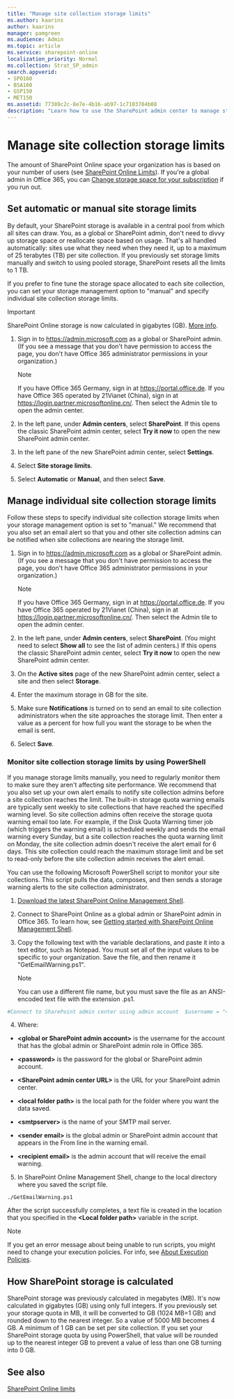 ```yaml
---
title: "Manage site collection storage limits"
ms.author: kaarins
author: kaarins
manager: pamgreen
ms.audience: Admin
ms.topic: article
ms.service: sharepoint-online
localization_priority: Normal
ms.collection: Strat_SP_admin
search.appverid:
- SPO160
- BSA160
- GSP150
- MET150
ms.assetid: 77389c2c-8e7e-4b16-ab97-1c7103784b08
description: "Learn how to use the SharePoint admin center to manage storage and resource usage quotas for your site collections."
---
```


# Manage site collection storage limits

The amount of SharePoint Online space your organization has is based on your number of users (see [SharePoint Online Limits](/office365/servicedescriptions/sharepoint-online-service-description/sharepoint-online-limits)). If you're a global admin in Office 365, you can [Change storage space for your subscription](/office365/admin/subscriptions-and-billing/add-storage-space) if you run out. 
  
## Set automatic or manual site storage limits
<a name="__toc365547981"> </a>

By default, your SharePoint storage is available in a central pool from which all sites can draw. You, as a global or SharePoint admin, don't need to divvy up storage space or reallocate space based on usage. That's all handled automatically: sites use what they need when they need it, up to a maximum of 25 terabytes (TB) per site collection. If you previously set storage limits manually and switch to using pooled storage, SharePoint resets all the limits to 1 TB. 

If you prefer to fine tune the storage space allocated to each site collection, you can set your storage management option to "manual" and specify individual site collection storage limits. 
  
> [!IMPORTANT]
> SharePoint Online storage is now calculated in gigabytes (GB). [More info](manage-site-collection-storage-limits.md#storagecalculation). 
    
1. Sign in to https://admin.microsoft.com as a global or SharePoint admin. (If you see a message that you don't have permission to access the page, you don't have Office 365 administrator permissions in your organization.)
    
    > [!NOTE]
    > If you have Office 365 Germany, sign in at https://portal.office.de. If you have Office 365 operated by 21Vianet (China), sign in at https://login.partner.microsoftonline.cn/. Then select the Admin tile to open the admin center.  
    
2. In the left pane, under **Admin centers**, select **SharePoint**. If this opens the classic SharePoint admin center, select **Try it now** to open the new SharePoint admin center.
    
3. In the left pane of the new SharePoint admin center, select **Settings**.
    
4. Select **Site storage limits**.
     
5. Select **Automatic** or **Manual**, and then select **Save**.
    
## Manage individual site collection storage limits
<a name="__toc365547981"> </a>

Follow these steps to specify individual site collection storage limits when your storage management option is set to "manual." We recommend that you also set an email alert so that you and other site collection admins can be notified when site collections are nearing the storage limit.  
  
1. Sign in to https://admin.microsoft.com as a global or SharePoint admin. (If you see a message that you don't have permission to access the page, you don't have Office 365 administrator permissions in your organization.)
    
    > [!NOTE]
    > If you have Office 365 Germany, sign in at https://portal.office.de. If you have Office 365 operated by 21Vianet (China), sign in at https://login.partner.microsoftonline.cn/. Then select the Admin tile to open the admin center.  
    
2. In the left pane, under **Admin centers**, select **SharePoint**. (You might need to select **Show all** to see the list of admin centers.) If this opens the classic SharePoint admin center, select **Try it now** to open the new SharePoint admin center.
    
3. On the **Active sites** page of the new SharePoint admin center, select a site and then select **Storage**. 
    
4. Enter the maximum storage in GB for the site.
    
5. Make sure **Notifications** is turned on to send an email to site collection administrators when the site  approaches the storage limit. Then enter a value as a percent for how full you want the storage to be when the email is sent. 
 
  
6. Select **Save**.
    
### Monitor site collection storage limits by using PowerShell

If you manage storage limits manually, you need to regularly monitor them to make sure they aren't affecting site performance. We recommend that you also set up your own alert emails to notify site collection admins before a site collection reaches the limit. The built-in storage quota warning emails are typically sent weekly to site collections that have reached the specified warning level. So site collection admins often receive the storage quota warning email too late. For example, if the Disk Quota Warning timer job (which triggers the warning email) is scheduled weekly and sends the email warning every Sunday, but a site collection reaches the quota warning limit on Monday, the site collection admin doesn't receive the alert email for 6 days. This site collection could reach the maximum storage limit and be set to read-only before the site collection admin receives the alert email. 
  
You can use the following Microsoft PowerShell script to monitor your site collections. This script pulls the data, composes, and then sends a storage warning alerts to the site collection administrator.
  
1. [Download the latest SharePoint Online Management Shell](https://go.microsoft.com/fwlink/p/?LinkId=255251).
    
2. Connect to SharePoint Online as a global admin or SharePoint admin in Office 365. To learn how, see [Getting started with SharePoint Online Management Shell](/powershell/sharepoint/sharepoint-online/connect-sharepoint-online).
    
3. Copy the following text with the variable declarations, and paste it into a text editor, such as Notepad. You must set all of the input values to be specific to your organization. Save the file, and then rename it "GetEmailWarning.ps1". 
    
    > [!NOTE]
    > You can use a different file name, but you must save the file as an ANSI-encoded text file with the extension .ps1. 
  
  ```PowerShell
  #Connect to SharePoint admin center using admin account  $username = "<global or SharePoint admin account>"  $password = ConvertTo-SecureString "<Password>" -AsPlainText -Force  $cred = New-Object Microsoft.SharePoint.Client.SharePointOnlineCredentials($username, $password)  Connect-SPOService -Url <SharePoint admin center URL> -Credential $cred  #Local variable to create and store output file  $filename = Get-Date -Format o | foreach {$_ -replace ":", ""}  $result = "<Local folder path>"+$filename+".txt"  #SMTP and Inbox details  $smtp = "<smtpserver>"  $from = "<sender email>"  $to = "<recipient email>"  $subject = "Alert : PFA Site Collection Quota Usage details"  $body = "PFA quota usage details"  #Enumerating all site collections and calculating storage usage  $sites = Get-SPOSite -detailed  foreach ($site in $sites)  {  $percent = $site.StorageUsageCurrent / $site.StorageQuota * 100  $percentage = [math]::Round($percent,2)  Write-Output "$percentage %         $($site.StorageUsageCurrent)kb of $($site.StorageQuota)kb        $($site.url)" | Out-File $result -Append  }  #Sending email with output file as attachment  sleep 5  Send-MailMessage -SmtpServer $smtp -to $to -from $from -subject $subject -Attachments $result -body $body -Priority high
  ```

4. Where:
    
  - **\<global or SharePoint admin account\>** is the username for the account that has the global admin or SharePoint admin role in Office 365. 
    
  - **\<password\>** is the password for the global or SharePoint admin account. 
    
  - **\<SharePoint admin center URL\>** is the URL for your SharePoint admin center. 
    
  - **\<local folder path\>** is the local path for the folder where you want the data saved. 
    
  - **\<smtpserver\>** is the name of your SMTP mail server. 
    
  - **\<sender email\>** is the global admin or SharePoint admin account that appears in the From line in the warning email. 
    
  - **\<recipient email\>** is the admin account that will receive the email warning. 
    
5. In SharePoint Online Management Shell, change to the local directory where you saved the script file.
    
  ```
  ./GetEmailWarning.ps1
  ```

   After the script successfully completes, a text file is created in the location that you specified in the **\<Local folder path\>** variable in the script. 
    
   > [!NOTE]
   > If you get an error message about being unable to run scripts, you might need to change your execution policies. For info, see [About Execution Policies](https://go.microsoft.com/fwlink/?linkid=869255). 
  
## How SharePoint storage is calculated
<a name="storagecalculation"> </a>

SharePoint storage was previously calculated in megabytes (MB). It's now calculated in gigabytes (GB) using only full integers. If you previously set your storage quota in MB, it will be converted to GB (1024 MB=1 GB) and rounded down to the nearest integer. So a value of 5000 MB becomes 4 GB. A minimum of 1 GB can be set per site collection. If you set your SharePoint storage quota by using PowerShell, that value will be rounded up to the nearest integer GB to prevent a value of less than one GB turning into 0 GB.
  
## See also
<a name="storagecalculation"> </a>

[SharePoint Online limits](/office365/servicedescriptions/sharepoint-online-service-description/sharepoint-online-limits)

